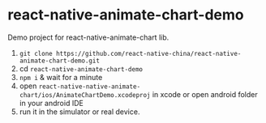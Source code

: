 # react-native-animate-chart-demo
Demo project for react-native-animate-chart lib.

 1. `git clone https://github.com/react-native-china/react-native-animate-chart-demo.git`
 2. cd `react-native-animate-chart-demo`
 3. `npm i` & wait for a minute
 4. open `react-native-native-animate-chart/ios/AnimateChartDemo.xcodeproj` in xcode or open android folder in your android IDE
 5. run it in the simulator or real device.

